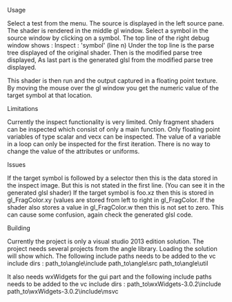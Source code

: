 Usage

Select a test from the menu.
The source is displayed in the left source pane.
The shader is rendered in the middle gl window.
Select a symbol in the source window by clicking on a symbol.
The top line of the right debug window shows :
Inspect : 'symbol' (line n)
Under the top line is the parse tree displayed of the original shader.
Then is the modified parse tree displayed,
As last part is the generated glsl from the modified parse tree displayed.

This shader is then run and the output captured in a floating point texture.
By moving the mouse over the gl window you get the numeric value of the target symbol at that location.


Limitations

Currently the inspect functionality is very limited.
Only fragment shaders can be inspected which consist of only a main function.
Only floating point variables of type scalar and vecx can be inspected.
The value of a variable in a loop can only be inspected for the first iteration.
There is no way to change the value of the attributes or uniforms.


Issues 

If the target symbol is followed by a selector then this is the data stored in the inspect image.
But this is not stated in the first line.
(You can see it in the generated glsl shader)
If the target symbol is foo.xz then this is stored in gl_FragColor.xy (values are stored from left to right in 
gl_FragColor. If the shader also stores a value in gl_FragColor.w then this is not set to zero.
This can cause some confusion, again check the generated glsl code.


Building

Currently the project is only a visual studio 2013 edition solution.
The project needs several projects from the angle library.
Loading the solution will show which.
The following include paths needs to be added to the vc include dirs :
	path_to\angle\include
	path_to\angle\src
	path_to\angle\util

It also needs wxWidgets for the gui part and the following include paths 
needs to be added to the vc include dirs :
	path_to\wxWidgets-3.0.2\include
	path_to\wxWidgets-3.0.2\include\msvc

